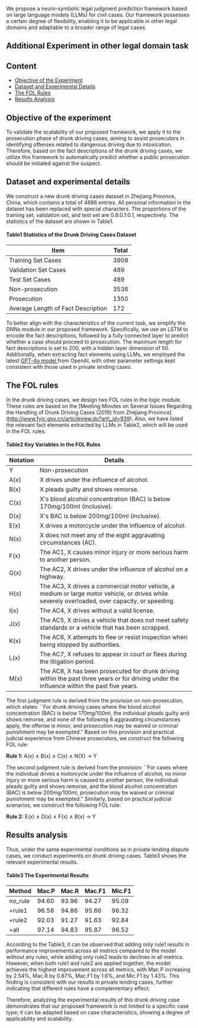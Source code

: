 We propose a neuro-symbolic legal judgment prediction framework based on large language models (LLMs) for civil cases. Our framework possesses a certain degree of flexibility, enabling it to be applicable in other legal domains and adaptable to a broader range of legal cases.
## Additional Experiment in other legal domain task

## Content
- [Objective of the Experiment](#objective-of-the-experiment)
- [Dataset and Experimental Details](#dataset-and-experimental-details)
- [The FOL Rules](#the-fol-rules)
- [Results Analysis](#results-analysis)

## Objective of the experiment
To validate the scalability of our proposed framework, we apply it to the prosecution phase of drunk driving cases, aiming to assist prosecutors in identifying offenses related to dangerous driving due to intoxication. Therefore, based on the fact descriptions of the drunk driving cases, we utilize this framework to automatically predict whether a public prosecution should be initiated against the suspect.
## Dataset and experimental details
We construct a new drunk driving cases dataset in Zhejiang Province, China, which contains a total of 4886 entries. All personal information in the dataset has been replaced with special characters. The proportions of the training set, validation set, and test set are 0.8:0.1:0.1, respectively. The statistics of the dataset are shown in Table1.
#### Table1 Statistics of the Drunk Driving Cases Dataset
| Item                              | Total |
|-----------------------------------|-------|
| Training Set Cases                | 3908  |
| Validation Set Cases              | 489   |
| Test Set Cases                    | 489   |
| Non-prosecution                   | 3536  |
| Prosecution                       | 1350  |
| Average Length of Fact Description | 172   |

To better align with the characteristics of the current task, we simplify the DNNs module in our proposed framework. Specifically, we use an LSTM to encode the fact descriptions, followed by a fully connected layer to predict whether a case should proceed to prosecution. The maximum length for fact descriptions is set to 200, with a hidden layer dimension of 50. Additionally, when extracting fact elements using LLMs, we employed the latest [GPT-4o model ](https://openai.com/index/hello-gpt-4o/) from OpenAI, with other parameter settings kept consistent with those used in private lending cases.

## The FOL rules
In the drunk driving cases, we design two FOL rules in the logic module. These rules are based on the [Meeting Minutes on Several Issues Regarding the Handling of Drunk Driving Cases (2019) from Zhejiang Province] (http://www.fyjc.gov.cn/articleview.do?art\_id=939). Also, we have listed the relevant fact elements extracted by LLMs in Table2, which will be used in the FOL rules.
#### Table2 Key Variables in the FOL Rules
| Notation  | Details                                                                 |
|-----------|-------------------------------------------------------------------------|
| Y         | Non-prosecution                                                          |
| A(x)      | X drives under the influence of alcohol.                                |
| B(x)      | X pleads guilty and shows remorse.                                      |
| C(x)      | X's blood alcohol concentration (BAC) is below 170mg/100ml (inclusive). |
| D(x)      | X's BAC is below 200mg/100ml (inclusive).                              |
| E(x)      | X drives a motorcycle under the influence of alcohol.                  |
| N(x)      | X does not meet any of the eight aggravating circumstances (AC).           |
| F(x)      | The AC1, X causes minor injury or more serious harm to another person.  |
| G(x)      | The AC2, X drives under the influence of alcohol on a highway.         |
| H(x)      | The AC3, X drives a commercial motor vehicle, a medium or large motor vehicle, or drives while severely overloaded, over capacity, or speeding. |
| I(x)      | The AC4, X drives without a valid license.                              |
| J(x)      | The AC5, X drives a vehicle that does not meet safety standards or a vehicle that has been scrapped. |
| K(x)      | The AC6, X attempts to flee or resist inspection when being stopped by authorities. |
| L(x)      | The AC7, X refuses to appear in court or flees during the litigation period. |
| M(x)      | The AC8, X has been prosecuted for drunk driving within the past three years or for driving under the influence within the past five years. |

The first judgment rule is derived from the provision on non-prosecution, which states: ``For drunk driving cases where the blood alcohol concentration (BAC) is below 170mg/100ml, the individual pleads guilty and shows remorse, and none of the following 8 aggravating circumstances apply, the offense is minor, and prosecution may be waived or criminal punishment may be exempted." Based on this provision and practical judicial experience from Chinese prosecutors, we construct the following FOL rule:

<strong>Rule 1:</strong> A(x) ∧ B(x) ∧ C(x) ∧ N(X) → Y

The second judgment rule is derived from the provision: ``For cases where the individual drives a motorcycle under the influence of alcohol, no minor injury or more serious harm is caused to another person, the individual pleads guilty and shows remorse, and the blood alcohol concentration (BAC) is below 200mg/100ml, prosecution may be waived or criminal punishment may be exempted." Similarly, based on practical judicial scenarios, we construct the following FOL rule:

<strong>Rule 2:</strong> E(x) ∧ D(x) ∧ F(x) ∧ B(x) → Y

## Results analysis
Thus, under the same experimental conditions as in private lending dispute cases, we conduct experiments on drunk driving cases. Table3 shows the relevant experimental results.
#### Table3 The Experimental Results

| Method   | Mac.P | Mac.R | Mac.F1 | Mic.F1 |
|----------|-------|-------|--------|--------|
| no_rule  | 94.60 | 93.96 | 94.27  | 95.09  |
| +rule1   | 96.58 | 94.86 | 95.66  | 96.32  |
| +rule2   | 92.03 | 91.27 | 91.63  | 92.84  |
| +all     | 97.14 | 94.83 | 95.87  | 96.52  |


According to the Table3, it can be observed that adding only rule1 results in performance improvements across all metrics compared to the model without any rules, while adding only rule2 leads to declines in all metrics. However, when both rule1 and rule2 are applied together, the model achieves the highest improvement across all metrics, with Mac.P increasing by 2.54%, Mac.R by 0.87%, Mac.F1 by 1.6%, and Mic.F1 by 1.43%. This finding is consistent with our results in private lending cases, further indicating that different rules have a complementary effect. 

Therefore, analyzing the experimental results of this drunk driving case demonstrates that our proposed framework is not limited to a specific case type; it can be adapted based on case characteristics, showing a degree of applicability and scalability.
